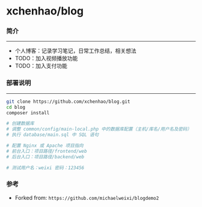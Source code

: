 xchenhao/blog
===

### 简介
----
- 个人博客：记录学习笔记，日常工作总结，相关想法
- TODO：加入视频播放功能
- TODO：加入支付功能

### 部署说明
---

```sh
git clone https://github.com/xchenhao/blog.git
cd blog
composer install

# 创建数据库
# 调整 common/config/main-local.php 中的数据库配置（主机/库名/用户名及密码）
# 执行 database/main.sql 中 SQL 语句

# 配置 Nginx 或 Apache 项目指向
# 前台入口：项目路径/frontend/web
# 后台入口：项目路径/backend/web

# 测试用户名：weixi 密码：123456
```

### 参考
- Forked from: `https://github.com/michaelweixi/blogdemo2`
